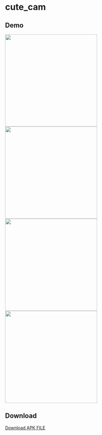 # cute_cam



## Demo
<img src="demo/Screenshot_1673490657 - Copy.png" width="300px" height="auto">
<img src="demo/Screenshot_1673490661 - Copy.png" width="300px" height="auto">
<img src="demo/Screenshot_1673490799 - Copy.png" width="300px" height="auto">
<img src="demo/Screenshot_1673490757 - Copy.png" width="300px" height="auto">

## Download
<a id="raw-url" href="https://github.com/MirshadRahmanK/Sports_X/raw/main/demo/app-release.apk">Download APK FILE</a>


